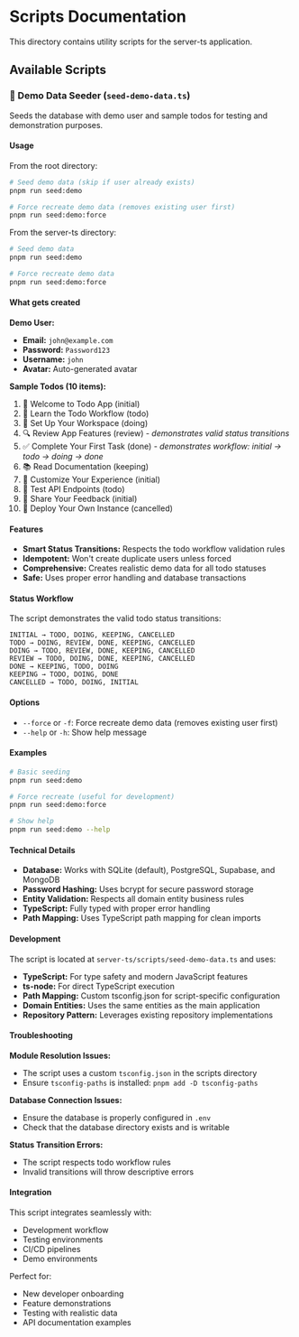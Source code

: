 # Scripts Documentation

This directory contains utility scripts for the server-ts application.

## Available Scripts

### 🌱 Demo Data Seeder (`seed-demo-data.ts`)

Seeds the database with demo user and sample todos for testing and demonstration purposes.

#### Usage

From the root directory:
```bash
# Seed demo data (skip if user already exists)
pnpm run seed:demo

# Force recreate demo data (removes existing user first)
pnpm run seed:demo:force
```

From the server-ts directory:
```bash
# Seed demo data
pnpm run seed:demo

# Force recreate demo data
pnpm run seed:demo:force
```

#### What gets created

**Demo User:**
- **Email:** `john@example.com`
- **Password:** `Password123`
- **Username:** `john`
- **Avatar:** Auto-generated avatar

**Sample Todos (10 items):**
1. 🚀 Welcome to Todo App (initial)
2. 📝 Learn the Todo Workflow (todo)
3. 🎯 Set Up Your Workspace (doing)
4. 🔍 Review App Features (review) - *demonstrates valid status transitions*
5. ✅ Complete Your First Task (done) - *demonstrates workflow: initial → todo → doing → done*
6. 📚 Read Documentation (keeping)
7. 🎨 Customize Your Experience (initial)
8. 🔧 Test API Endpoints (todo)
9. 🌟 Share Your Feedback (initial)
10. 🚀 Deploy Your Own Instance (cancelled)

#### Features

- **Smart Status Transitions:** Respects the todo workflow validation rules
- **Idempotent:** Won't create duplicate users unless forced
- **Comprehensive:** Creates realistic demo data for all todo statuses
- **Safe:** Uses proper error handling and database transactions

#### Status Workflow

The script demonstrates the valid todo status transitions:

```
INITIAL → TODO, DOING, KEEPING, CANCELLED
TODO → DOING, REVIEW, DONE, KEEPING, CANCELLED  
DOING → TODO, REVIEW, DONE, KEEPING, CANCELLED
REVIEW → TODO, DOING, DONE, KEEPING, CANCELLED
DONE → KEEPING, TODO, DOING
KEEPING → TODO, DOING, DONE
CANCELLED → TODO, DOING, INITIAL
```

#### Options

- `--force` or `-f`: Force recreate demo data (removes existing user first)
- `--help` or `-h`: Show help message

#### Examples

```bash
# Basic seeding
pnpm run seed:demo

# Force recreate (useful for development)
pnpm run seed:demo:force

# Show help
pnpm run seed:demo --help
```

#### Technical Details

- **Database:** Works with SQLite (default), PostgreSQL, Supabase, and MongoDB
- **Password Hashing:** Uses bcrypt for secure password storage
- **Entity Validation:** Respects all domain entity business rules
- **TypeScript:** Fully typed with proper error handling
- **Path Mapping:** Uses TypeScript path mapping for clean imports

#### Development

The script is located at `server-ts/scripts/seed-demo-data.ts` and uses:

- **TypeScript:** For type safety and modern JavaScript features
- **ts-node:** For direct TypeScript execution
- **Path Mapping:** Custom tsconfig.json for script-specific configuration
- **Domain Entities:** Uses the same entities as the main application
- **Repository Pattern:** Leverages existing repository implementations

#### Troubleshooting

**Module Resolution Issues:**
- The script uses a custom `tsconfig.json` in the scripts directory
- Ensure `tsconfig-paths` is installed: `pnpm add -D tsconfig-paths`

**Database Connection Issues:**
- Ensure the database is properly configured in `.env`
- Check that the database directory exists and is writable

**Status Transition Errors:**
- The script respects todo workflow rules
- Invalid transitions will throw descriptive errors

#### Integration

This script integrates seamlessly with:
- Development workflow
- Testing environments  
- CI/CD pipelines
- Demo environments

Perfect for:
- New developer onboarding
- Feature demonstrations
- Testing with realistic data
- API documentation examples
